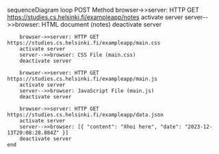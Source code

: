 sequenceDiagram
loop POST Method
browser->>server: HTTP GET https://studies.cs.helsinki.fi/exampleapp/notes
activate server
server-->>browser: HTML document (notes)
deactivate server

        browser->>server: HTTP GET https://studies.cs.helsinki.fi/exampleapp/main.css
        activate server
        server-->>browser: CSS File (main.css)
        deactivate server

        browser->>server: HTTP GET https://studies.cs.helsinki.fi/exampleapp/main.js
        activate server
        server-->>browser: JavaScript File (main.js)
        deactivate server

        browser->>server: HTTP GET https://studies.cs.helsinki.fi/exampleapp/data.json
        activate server
        server-->>browser: [{ "content": "Xhoi here", "date": "2023-12-13T20:08:28.884Z" }]
        deactivate server
    end
